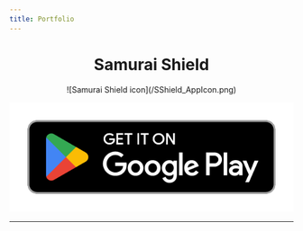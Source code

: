 ```yaml
---
title: Portfolio
---
```


<h1 style="text-align: center;">Samurai Shield</h1>

<div style="text-align: center;">
![Samurai Shield icon](/SShield_AppIcon.png)   

[![Samurai Shield Google Play Button](/images/google-play-badge.png)](https://play.google.com/store/apps/details?id=com.GDMA.SamuraiShield)   
</div>

---
